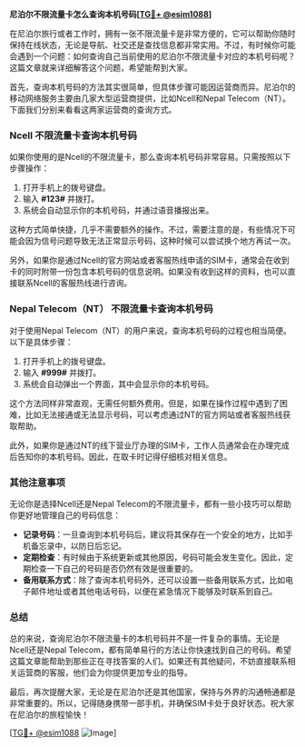 **尼泊尔不限流量卡怎么查询本机号码[[TG💪+ @esim1088](https://t.me/s/esim1088)]**

在尼泊尔旅行或者工作时，拥有一张不限流量卡是非常方便的，它可以帮助你随时保持在线状态，无论是导航、社交还是查找信息都非常实用。不过，有时候你可能会遇到一个问题：如何查询自己当前使用的尼泊尔不限流量卡对应的本机号码呢？这篇文章就来详细解答这个问题，希望能帮到大家。

首先，查询本机号码的方法其实很简单，但具体步骤可能因运营商而异。尼泊尔的移动网络服务主要由几家大型运营商提供，比如Ncell和Nepal Telecom（NT）。下面我们分别来看看这两家运营商的查询方式。

### Ncell 不限流量卡查询本机号码

如果你使用的是Ncell的不限流量卡，那么查询本机号码非常容易。只需按照以下步骤操作：

1. 打开手机上的拨号键盘。
2. 输入 **#123#** 并拨打。
3. 系统会自动显示你的本机号码，并通过语音播报出来。

这种方式简单快捷，几乎不需要额外的操作。不过，需要注意的是，有些情况下可能会因为信号问题导致无法正常显示号码，这种时候可以尝试换个地方再试一次。

另外，如果你是通过Ncell的官方网站或者客服热线申请的SIM卡，通常会在收到卡的同时附带一份包含本机号码的信息说明。如果没有收到这样的资料，也可以直接联系Ncell的客服热线进行咨询。

### Nepal Telecom（NT） 不限流量卡查询本机号码

对于使用Nepal Telecom（NT）的用户来说，查询本机号码的过程也相当简便。以下是具体步骤：

1. 打开手机上的拨号键盘。
2. 输入 **#999#** 并拨打。
3. 系统会自动弹出一个界面，其中会显示你的本机号码。

这个方法同样非常直观，无需任何额外费用。但是，如果在操作过程中遇到了困难，比如无法接通或无法显示号码，可以考虑通过NT的官方网站或者客服热线获取帮助。

此外，如果你是通过NT的线下营业厅办理的SIM卡，工作人员通常会在办理完成后告知你的本机号码。因此，在取卡时记得仔细核对相关信息。

### 其他注意事项

无论你是选择Ncell还是Nepal Telecom的不限流量卡，都有一些小技巧可以帮助你更好地管理自己的号码信息：

- **记录号码**：一旦查询到本机号码后，建议将其保存在一个安全的地方，比如手机备忘录中，以防日后忘记。
- **定期检查**：有时候由于系统更新或其他原因，号码可能会发生变化。因此，定期检查一下自己的号码是否仍然有效是很重要的。
- **备用联系方式**：除了查询本机号码外，还可以设置一些备用联系方式，比如电子邮件地址或者其他电话号码，以便在紧急情况下能够及时联系到自己。

### 总结

总的来说，查询尼泊尔不限流量卡的本机号码并不是一件复杂的事情。无论是Ncell还是Nepal Telecom，都有简单易行的方法让你快速找到自己的号码。希望这篇文章能帮助到那些正在寻找答案的人们。如果还有其他疑问，不妨直接联系相关运营商的客服，他们会为你提供更加专业的指导。

最后，再次提醒大家，无论是在尼泊尔还是其他国家，保持与外界的沟通畅通都是非常重要的。所以，记得随身携带一部手机，并确保SIM卡处于良好状态。祝大家在尼泊尔的旅程愉快！

[[TG💪+ @esim1088](https://t.me/s/esim1088) ![Image](https://i.postimg.cc/4NQfJmqS/Snipaste-2025-05-13-00-14-12.png)]